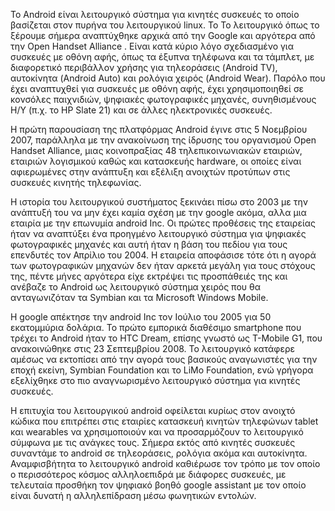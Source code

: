 Το Android είναι λειτουργικό σύστημα για κινητές συσκευές το οποίο βασίζεται στον πυρήνα του λειτουργικού linux. To Το λειτουργικό όπως το ξέρουμε σήμερα αναπτύχθηκε αρχικά από την Google και αργότερα από την Open Handset Alliance . Είναι κατά κύριο λόγο σχεδιασμένο για συσκευές με οθόνη αφής, όπως τα έξυπνα τηλέφωνα και τα τάμπλετ, με διαφορετικό περιβάλλον χρήσης για τηλεοράσεις (Android TV), αυτοκίνητα (Android Auto) και ρολόγια χειρός (Android Wear). Παρόλο που έχει αναπτυχθεί για συσκευές με οθόνη αφής, έχει χρησιμοποιηθεί σε κονσόλες παιχνιδιών, ψηφιακές φωτογραφικές μηχανές, συνηθισμένους Η/Υ (π.χ. το HP Slate 21) και σε άλλες ηλεκτρονικές συσκευές.

Η πρώτη παρουσίαση της πλατφόρμας Android έγινε στις 5 Νοεμβρίου 2007, παράλληλα με την ανακοίνωση της ίδρυσης του οργανισμού Open Handset Alliance, μιας κοινοπραξίας 48 τηλεπικοινωνιακών εταιριών, εταιριών λογισμικού καθώς και κατασκευής hardware, οι οποίες είναι αφιερωμένες στην ανάπτυξη και εξέλιξη ανοιχτών προτύπων στις συσκευές κινητής τηλεφωνίας.

Η ιστορία του λειτουργικού συστήματος ξεκινάει πίσω στο 2003 με την ανάπτυξή του να μην έχει καμία σχέση με την google ακόμα, αλλα μια εταιρία με την επωνυμία android Inc. Οι πρώτες προθέσεις της εταιρείας ήταν να αναπτύξει ένα προηγμένο λειτουργικό σύστημα για ψηφιακές φωτογραφικές μηχανές και αυτή ήταν η βάση του πεδίου για τους επενδυτές τον Απρίλιο του 2004. Η εταιρεία αποφάσισε τότε ότι η αγορά των φωτογραφικών μηχανών δεν ήταν αρκετά μεγάλη για τους στόχους της, πέντε μήνες αργότερα είχε εκτρέψει τις προσπάθειές της και ανέβαζε το Android ως λειτουργικό σύστημα χειρός που θα ανταγωνιζόταν τα Symbian και τα Microsoft Windows Mobile.

H google απέκτησε την android Inc τον Ιούλιο του 2005 για 50 εκατομμύρια δολάρια. Το πρώτο εμπορικά διαθέσιμο smartphone που τρέχει το Android ήταν το HTC Dream, επίσης γνωστό ως T-Mobile G1, που ανακοινώθηκε στις 23 Σεπτεμβρίου 2008. To λειτουργικό κατάφερε αμέσως να εκτοπίσει από την αγορά τους βασικούς αναγωνιστές για την εποχή εκείνη, Symbian Foundation και το LiMo Foundation, ενώ γρήγορα εξελίχθηκε στο πιο αναγνωρισμένο λειτουργικό σύστημα για κινητές συσκευές. 

Η επιτυχία του λειτουργικού android οφείλεται κυρίως στον ανοιχτό κώδικα που επιτρέπει στις εταιρίες κατασκευή κινητών τηλεφώνων tablet και wearables να χρησιμοποιούν και να προσαρμόζουν το λειτουργικό σύμφωνα με τις ανάγκες τους.  Σήμερα εκτός από κινητές συσκευές συναντάμε το android σε τηλεοράσεις, ρολόγια ακόμα και αυτοκίνητα. Αναμφισβήτητα το λειτουργικό android καθιέρωσε τον τρόπο με τον οποίο ο περισσότερος κόσμος αλληλοεπιδρά με διάφορες συσκευές, με τελευταία προσθήκη τον ψηφιακό βοηθό google assistant με τον οποίο είναι δυνατή η αλληλεπίδραση μέσω φωνητικών εντολών.
